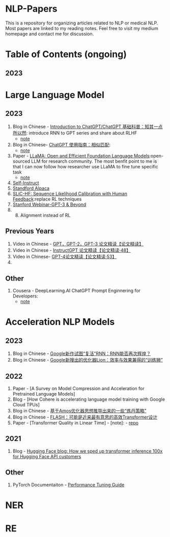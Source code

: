 # NLP-Papers
This is a repository for organizing articles related to NLP or medical NLP. Most papers are linked to my reading notes. Feel free to visit my medium homepage and contact me for discussion.

# Table of Contents (ongoing)
## 2023

# Large Language Model
## 2023
1. Blog in Chinese - [Introduction to ChatGPT/ChatGPT 基础科普：知其一点所以然](https://yam.gift/2023/04/15/NLP/2023-04-15-ChatGPT-Introduction/): introduce RNN to GPT series and share about RLHF
    - [note](https://github.com/tinghe14/NLP-Papers/blob/506df334b52d332b682b5bbf1c402119c8c57d3b/large%20language%20model/0%20note_ChatGPT%E5%9F%BA%E7%A1%80%E7%A7%91%E6%99%AE.md)
2. Blog in Chinese- [ChatGPT 使用指南：相似匹配](https://github.com/datawhalechina/hugging-llm/blob/main/content/ChatGPT%E4%BD%BF%E7%94%A8%E6%8C%87%E5%8D%97%E2%80%94%E2%80%94%E7%9B%B8%E4%BC%BC%E5%8C%B9%E9%85%8D.ipynb):
    - [note]()
3. Paper - [LLaMA: Open and Efficient Foundation Language Models](https://arxiv.org/pdf/2302.13971.pdf):open-sourced LLM for research community. The most benfit point to me is that I can now follow how researcher use LLaMA to fine tune specific task
    - [note](https://docs.google.com/presentation/d/1TLGVurmYcE_nqks2V1-i1n5Jnj2Z-AzZ6sQnqqiQ3gA/edit?usp=sharing)
4. [Self-Instruct]()
5. [Standford Alpaca]()
6. [SLiC-HF: Sequence Likelihood Calibration with Human Feedback]():replace RL techniques
7. [Stanford Webinar-GPT-3 & Beyond](https://www.youtube.com/results?search_query=stanford+webinar+-+gpt-3+%26+beyond)
8. 8. Alignment instead of RL
## Previous Years
1. Video in Chinese - [GPT，GPT-2，GPT-3 论文精读【论文精读】](https://www.bilibili.com/video/BV1AF411b7xQ/?spm_id_from=333.999.0.0&vd_source=8b4794944ae27d265c752edb598636de)
2. Video in Chinese - [InstructGPT 论文精读【论文精读·48】](https://www.bilibili.com/video/BV1hd4y187CR/?spm_id_from=333.999.0.0&vd_source=8b4794944ae27d265c752edb598636de)
3. Video in Chinese- [GPT-4论文精读【论文精读·53】](https://www.bilibili.com/video/BV1vM4y1U7b5/?spm_id_from=333.999.0.0&vd_source=8b4794944ae27d265c752edb598636de)
4. 
## Other
1. Cousera - DeepLearning.AI ChatGPT Prompt Enginnering for Developers:
    - [note]()

# Acceleration NLP Models
## 2023
1. Blog in Chinese - [Google新作试图“复活”RNN：RNN能否再次辉煌？](https://spaces.ac.cn/archives/9554)
2. Blog in Chinese - [Google新搜出的优化器Lion：效率与效果兼得的“训练狮”](https://spaces.ac.cn/archives/9473)
## 2022
1. Paper - [A Survey on Model Compression and Acceleration for Pretrained Language Models]
2. Blog - [How Cohere is accelerating language model training with Google Cloud TPUs]
3. Blog in Chinese - [基于Amos优化器思想推导出来的一些“炼丹策略”](https://spaces.ac.cn/archives/9344)
4. Blog in Chinese - [FLASH：可能是近来最有意思的高效Transformer设计](https://spaces.ac.cn/archives/8934)
5. Paper - [Transformer Quality in Linear Time]
        - [note]:
        - [repo](https://github.com/lucidrains/FLASH-pytorch)
## 2021
1. Blog - [Hugging Face blog: How we sped up transformer inference 100x for Hugging Face API customers](https://huggingface.co/blog/accelerated-inference)
## Other
1. PyTorch Documentaiton - [Performance Tuning Guide](https://pytorch.org/tutorials/recipes/recipes/tuning_guide.html)

# NER

# RE
